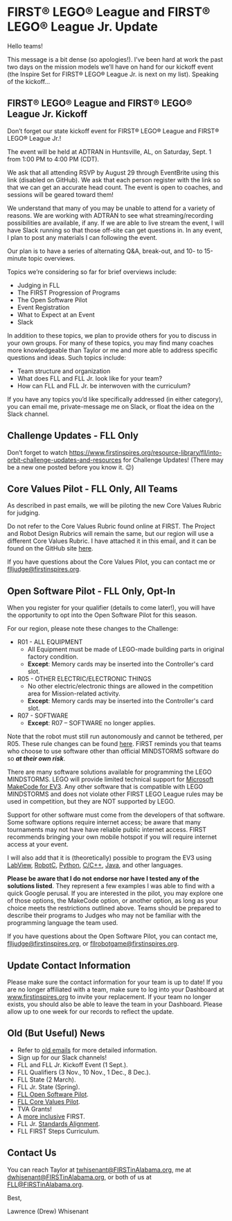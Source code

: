 # FIRST® LEGO® League and FIRST® LEGO® League Jr. Update

Hello teams!

This message is a bit dense (so apologies!). I’ve been hard at work the past two days on the mission models we’ll have on hand for our kickoff event (the Inspire Set for FIRST® LEGO® League Jr. is next on my list). Speaking of the kickoff...

## FIRST® LEGO® League and FIRST® LEGO® League Jr. Kickoff
Don’t forget our state kickoff event for FIRST® LEGO® League and FIRST® LEGO® League Jr.! 

The event will be held at ADTRAN in Huntsville, AL, on Saturday, Sept. 1 from 1:00 PM to 4:00 PM (CDT).

We ask that all attending RSVP by August 29 through EventBrite using this link (disabled on GitHub). 
We ask that each person register with the link so that we can get an accurate head count. 
The event is open to coaches, and sessions will be geared toward them!

We understand that many of you may be unable to attend for a variety of reasons. 
We are working with ADTRAN to see what streaming/recording possibilities are available, if any. 
If we are able to live stream the event, I will have Slack running so that those off-site can get questions in. 
In any event, I plan to post any materials I can following the event.

Our plan is to have a series of alternating Q&A, break-out, and 10- to 15-minute topic overviews. 

Topics we’re considering so far for brief overviews include:
* Judging in FLL
* The FIRST Progression of Programs
* The Open Software Pilot
* Event Registration
* What to Expect at an Event
* Slack

In addition to these topics, we plan to provide others for you to discuss in your own groups. 
For many of these topics, you may find many coaches more knowledgeable than Taylor or me and more able to address specific questions and ideas. 
Such topics include:
* Team structure and organization
* What does FLL and FLL Jr. look like for your team?
* How can FLL and FLL Jr. be interwoven with the curriculum?

If you have any topics you’d like specifically addressed (in either category), you can email me, private-message me on Slack, or float the idea on the Slack channel. 

## Challenge Updates - FLL Only
Don’t forget to watch https://www.firstinspires.org/resource-library/fll/into-orbit-challenge-updates-and-resources 
for Challenge Updates! (There may be a new one posted before you know it. 😉)

## Core Values Pilot - FLL Only, All Teams
As described in past emails, we will be piloting the new Core Values Rubric for judging. 

Do not refer to the Core Values Rubric found online at FIRST. 
The Project and Robot Design Rubrics will remain the same, but our region will use a different Core Values Rubric. 
I have attached it in this email, and it can be found on the GitHub site [here](https://github.com/drewwhis/first-in-alabama/blob/main/2018_2019/judging/core-values/core-values-rubric-2018-pilot.pdf).

If you have questions about the Core Values Pilot, you can contact me or flljudge@firstinspires.org.

## Open Software Pilot - FLL Only, Opt-In
When you register for your qualifier (details to come later!), you will have the opportunity to opt into the Open Software Pilot for this season. 

For our region, please note these changes to the Challenge:
* R01 - ALL EQUIPMENT
  * All Equipment must be made of LEGO-made building parts in original factory condition. 
  * **Except**: Memory cards may be inserted into the Controller's card slot.
* R05 - OTHER ELECTRIC/ELECTRONIC THINGS
  * No other electric/electronic things are allowed in the competition area for Mission-related activity.
  * **Except**: Memory cards may be inserted into the Controller's card slot.
* R07 - SOFTWARE
  * **Except**: R07 – SOFTWARE no longer applies.

Note that the robot must still run autonomously and cannot be tethered, per R05. 
These rule changes can be found [here](https://github.com/drewwhis/first-in-alabama/blob/main/2018_2019/judging/robot-design/open-software-platform-pilot-robot-game-updates.pdf). 
FIRST reminds you that teams who choose to use software other than official MINDSTORMS software do so **_at their own risk_**.

There are many software solutions available for programming the LEGO MINDSTORMS. 
LEGO will provide limited technical support for [Microsoft MakeCode for EV3](https://www.lego.com/en-us/service). 
Any other software that is compatible with LEGO MINDSTORMS and does not violate other FIRST LEGO League rules may be used in competition, but they are NOT supported by LEGO.

Support for other software must come from the developers of that software. 
Some software options require internet access; be aware that many tournaments may not have have reliable public internet access. 
FIRST recommends bringing your own mobile hotspot if you will require internet access at your event.

I will also add that it is (theoretically) possible to program the EV3 using [LabView](http://sine.ni.com/nips/cds/view/p/lang/en/nid/212785), 
[RobotC](http://www.robotc.net/download/lego/), [Python](https://sites.google.com/site/ev3python/), 
[C/C++](https://c4ev3.github.io/), [Java](http://stemrobotics.cs.pdx.edu/node/4576), and other languages.

**Please be aware that I do not endorse nor have I tested any of the solutions listed**. 
They represent a few examples I was able to find with a quick Google perusal. 
If you are interested in the pilot, you may explore one of those options, the MakeCode option, or another option, as long as your choice meets the restrictions outlined above. 
Teams should be prepared to describe their programs to Judges who may not be familiar with the programming language the team used. 

If you have questions about the Open Software Pilot, you can contact me, flljudge@firstinspires.org, or fllrobotgame@firstinspires.org.

## Update Contact Information
Please make sure the contact information for your team is up to date! 
If you are no longer affiliated with a team, make sure to log into your Dashboard at www.firstinspires.org to invite your replacement. 
If your team no longer exists, you should also be able to leave the team in your Dashboard. 
Please allow up to one week for our records to reflect the update.

## Old (But Useful) News
* Refer to [old emails](https://github.com/drewwhis/first-in-alabama/tree/master/2018_2019/email_blasts) for more detailed information.
* Sign up for our Slack channels!
* FLL and FLL Jr. Kickoff Event (1 Sept.).
* FLL Qualifiers (3 Nov., 10 Nov., 1 Dec., 8 Dec.).
* FLL State (2 March).
* FLL Jr. State (Spring).
* [FLL Open Software Pilot](https://github.com/drewwhis/first-in-alabama/blob/main/2018_2019/judging/robot-design/open-software-platform-pilot-robot-game-updates.pdf).
* [FLL Core Values Pilot](https://github.com/drewwhis/first-in-alabama/blob/main/2018_2019/judging/core-values/core-values-rubric-2018-pilot.pdf).
* TVA Grants!
* A [more inclusive](https://www.firstinspires.org/about/diversityinclusion?utm_source=partner-blast&utm_medium=flljr&utm_campaign=edi-training-019) FIRST.
* FLL Jr. [Standards Alignment](https://www.firstinspires.org/resource-library/flljr/standard-alignment-map).
* FLL FIRST Steps Curriculum.

## Contact Us
You can reach Taylor at twhisenant@FIRSTinAlabama.org, me at dwhisenant@FIRSTinAlabama.org, or both of us at FLL@FIRSTinAlabama.org.

Best,

Lawrence (Drew) Whisenant
